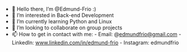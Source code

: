 - 👋 Hello there, I’m @Edmund-Frio :)
- 👀 I’m interested in Back-end Development
- 🌱 I’m currently learning Python and Linux
- 💞️ I’m looking to collaborate on group projects
- 📫 How to get in contact with me: 
      -  Email: @edmundfrio@gmail.com
      -  LinkedIn: www.linkedin.com/in/edmund-frio
      -  Instagram: edmundfrio

<!---
Edmund-Frio/Edmund-Frio is a ✨ special ✨ repository because its `README.md` (this file) appears on your GitHub profile.
You can click the Preview link to take a look at your changes.
--->
